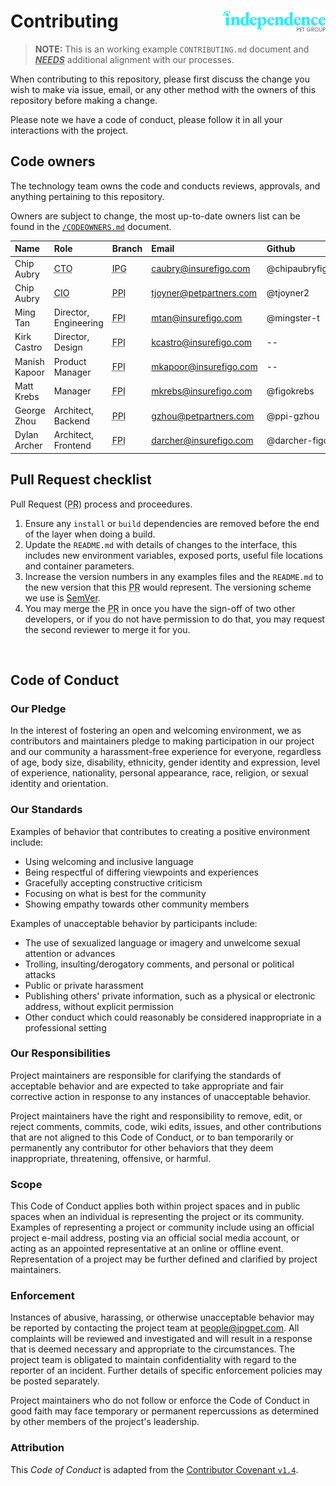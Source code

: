 # Contributing[<img valign="middle" align="right" src="../img/logo.lg.svg" width="164">](https://www.independencepetgroup.com/)

<!-- TODO: align to our processes -->
> **NOTE:** This is an working example `CONTRIBUTING.md` document and _**<u>NEEDS</u>**_ additional alignment with our processes.

When contributing to this repository, please first discuss the change you wish to make via issue, email, or any other method with the owners of this repository before making a change.

Please note we have a code of conduct, please follow it in all your interactions with the project.

## Code owners

The technology team owns the code and conducts reviews, approvals, and anything pertaining to this repository.

Owners are subject to change, the most up-to-date owners list can be found in the [`/CODEOWNERS.md`](/CODEOWNERS.md) document.

| Name          | Role                                         | Branch                                   | Email                   | Github         |
| :------------ | :------------------------------------------- | :--------------------------------------- | :---------------------- | :------------- |
| Chip Aubry    | <abbr title="Chief Technology Officer ">CTO  | <abbr title="Independence Pet Group">IPG | caubry@insurefigo.com   | @chipaubryfigo |
| Chip Aubry    | <abbr title="Chief Information Officer ">CIO | <abbr title="Pet Partners">PPI           | tjoyner@petpartners.com | @tjoyner2      |
| Ming Tan      | Director, Engineering                        | <abbr title="Figo Pet Insurance">FPI     | mtan@insurefigo.com     | @mingster-t    |
| Kirk Castro   | Director, Design                             | <abbr title="Figo Pet Insurance">FPI     | kcastro@insurefigo.com  | --             |
| Manish Kapoor | Product Manager                              | <abbr title="Figo Pet Insurance">FPI     | mkapoor@insurefigo.com  | --             |
| Matt Krebs    | Manager                                      | <abbr title="Figo Pet Insurance">FPI     | mkrebs@insurefigo.com   | @figokrebs     |
| George Zhou   | Architect, Backend                           | <abbr title="Pet Partners">PPI           | gzhou@petpartners.com   | @ppi-gzhou     |
| Dylan Archer  | Architect, Frontend                          | <abbr title="Figo Pet Insurance">FPI     | darcher@insurefigo.com  | @darcher-figo  |

## Pull Request checklist

Pull Request (<abbr title="Pull Request">PR</abbr>) process and proceedures.

1. Ensure any `install` or `build` dependencies are removed before the end of the layer when doing a build.
2. Update the `README.md` with details of changes to the interface, this includes new environment variables, exposed ports, useful file locations and container parameters.
3. Increase the version numbers in any examples files and the `README.md` to the new version that this <abbr title="Pull Request">PR</abbr> would represent. The versioning scheme we use is [SemVer](https://semver.org/).
4. You may merge the <abbr title="Pull Request">PR</abbr> in once you have the sign-off of two other developers, or if you do not have permission to do that, you may request the second reviewer to merge it for you.

<br />

## Code of Conduct

### Our Pledge

In the interest of fostering an open and welcoming environment, we as contributors and maintainers pledge to making participation in our project and our community a harassment-free experience for everyone, regardless of age, body size, disability, ethnicity, gender identity and expression, level of experience, nationality, personal appearance, race, religion, or sexual identity and orientation.

### Our Standards

Examples of behavior that contributes to creating a positive environment include:

- Using welcoming and inclusive language
- Being respectful of differing viewpoints and experiences
- Gracefully accepting constructive criticism
- Focusing on what is best for the community
- Showing empathy towards other community members

Examples of unacceptable behavior by participants include:

- The use of sexualized language or imagery and unwelcome sexual attention or advances
- Trolling, insulting/derogatory comments, and personal or political attacks
- Public or private harassment
- Publishing others' private information, such as a physical or electronic address, without explicit permission
- Other conduct which could reasonably be considered inappropriate in a professional setting

### Our Responsibilities

Project maintainers are responsible for clarifying the standards of acceptable behavior and are expected to take appropriate and fair corrective action in response to any instances of unacceptable behavior.

Project maintainers have the right and responsibility to remove, edit, or reject comments, commits, code, wiki edits, issues, and other contributions that are not aligned to this Code of Conduct, or to ban temporarily or permanently any contributor for other behaviors that they deem inappropriate, threatening, offensive, or harmful.

### Scope

This Code of Conduct applies both within project spaces and in public spaces when an individual is representing the project or its community. Examples of representing a project or community include using an official project e-mail address, posting via an official social media account, or acting as an appointed representative at an online or offline event. Representation of a project may be further defined and clarified by project maintainers.

### Enforcement

Instances of abusive, harassing, or otherwise unacceptable behavior may be reported by contacting the project team at people@ipgpet.com. All complaints will be reviewed and investigated and will result in a response that is deemed necessary and appropriate to the circumstances. The project team is obligated to maintain confidentiality with regard to the reporter of an incident. Further details of specific enforcement policies may be posted separately.

Project maintainers who do not follow or enforce the Code of Conduct in good faith may face temporary or permanent repercussions as determined by other members of the project's leadership.

### Attribution

This _Code of Conduct_ is adapted from the [Contributor Covenant `v1.4`](http://contributor-covenant.org/version/1/4).